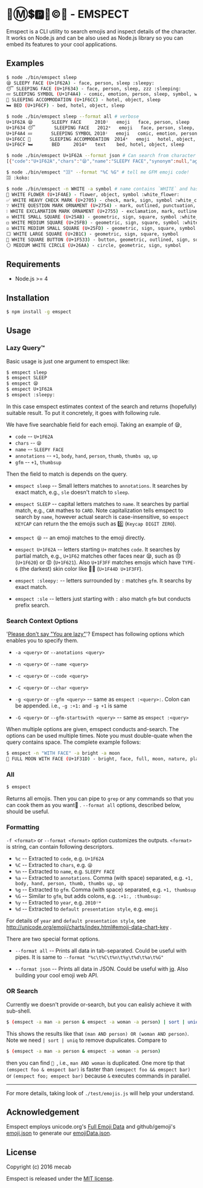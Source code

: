 📧Ⓜ️💲🅿️📧©️📍  - EMSPECT
========================
Emspect is a CLI utility to search emojis and inspect details of the character.
It works on Node.js and can be also used as Node.js library so you can embed its features to your cool applications.

Examples
--------
```bash
$ node ./bin/emspect sleep
😪 SLEEPY FACE (U+1F62A) - face, person, sleep :sleepy:
😴 SLEEPING FACE (U+1F634) - face, person, sleep, zzz :sleeping:
💤 SLEEPING SYMBOL (U+1F4A4) - comic, emotion, person, sleep, symbol, word, zzz :zzz:
🛌 SLEEPING ACCOMMODATION (U+1F6CC) - hotel, object, sleep
🛏 BED (U+1F6CF) - bed, hotel, object, sleep
```

```bash
$ node ./bin/emspect sleep --format all # verbose
U+1F62A 😪       SLEEPY FACE     2010ʲ   emoji   face, person, sleep     :sleepy:
U+1F634 😴       SLEEPING FACE   2012ˣ   emoji   face, person, sleep, zzz        :sleeping:
U+1F4A4 💤       SLEEPING SYMBOL 2010ʲ   emoji   comic, emotion, person, sleep, symbol, word, zzz        :zzz:
U+1F6CC 🛌       SLEEPING ACCOMMODATION  2014ˣ   emoji   hotel, object, sleep
U+1F6CF 🛏       BED     2014ʷ   text    bed, hotel, object, sleep
```

```bash
$ node ./bin/emspect U+1F62A --format json # Can search from character code. Also output in JSON
[{"code":"U+1F62A","chars":"😪","name":"SLEEPY FACE","synonym":null,"age":"2010ʲ","default":"emoji","annotations":["face","person","sleep"],"aliases":["sleepy"]}]
```

```bash
$ node ./bin/emspect "🈁" --format "%C %G" # tell me GFM emoji code!
🈁 :koko:
```

```bash
$ node ./bin/emspect -n WHITE -a symbol # name contains `WHITE` and has annotation `symbol`
💮 WHITE FLOWER (U+1F4AE) - flower, object, symbol :white_flower:
✅ WHITE HEAVY CHECK MARK (U+2705) - check, mark, sign, symbol :white_check_mark:
❔ WHITE QUESTION MARK ORNAMENT (U+2754) - mark, outlined, punctuation, question, symbol, word :grey_question:
❕ WHITE EXCLAMATION MARK ORNAMENT (U+2755) - exclamation, mark, outlined, punctuation, symbol, word :grey_exclamation:
▫️ WHITE SMALL SQUARE (U+25AB) - geometric, sign, square, symbol :white_small_square:
◻️ WHITE MEDIUM SQUARE (U+25FB) - geometric, sign, square, symbol :white_medium_square:
◽️ WHITE MEDIUM SMALL SQUARE (U+25FD) - geometric, sign, square, symbol
⬜️ WHITE LARGE SQUARE (U+2B1C) - geometric, sign, square, symbol
🔳 WHITE SQUARE BUTTON (U+1F533) - button, geometric, outlined, sign, square, symbol :white_square_button:
⚪️ MEDIUM WHITE CIRCLE (U+26AA) - circle, geometric, sign, symbol
```

Requirements
-------------
 - Node.js >= 4

Installation
-------------
```bash
$ npm install -g emspect
```

Usage
------
### Lazy Query™
Basic usage is just one argument to emspect like:

```bash
$ emspect sleep
$ emspect SLEEP
$ emspect 😪
$ emspect U+1F62A
$ emspect :sleepy:
```
In this case emspect estimates context of the search and returns (hopefully)
suitable result. To put it concretely, it goes with following rule.

We have five searchable field for each emoji. Taking an example of 😪,

- `code` -- `U+1F62A`
- `chars` -- `😪`
- `name` -- `SLEEPY FACE`
- `annotations` -- `+1`, `body`, `hand`, `person`, `thumb`, `thumbs up`, `up`
- `gfm` -- `+1`, `thumbsup`

Then the field to match is depends on the query.

- `emspect sleep` -- Small letters matches to `annotations`. It searches by
  exact match, e.g., `sle` doesn't match to `sleep`.

- `emspect SLEEP` -- capital letters matches to `name`. It searches by partial
  match, e.g., `CAR` mathes to `CARD`. Note capitalization tells emspect to
  search by `name`, however actual search is case-insensitive, so
  `emspect KEYCAP` can return the the emojis such as 0️⃣  (`Keycap DIGIT ZERO`).

- `emspect 😪` -- an emoji matches to the emoji directly.

- `emspect U+1F62A` -- letters starting `U+` matches `code`. It searches by
  partial match, e.g., `U+1F62` matches other faces near 😪, such as 😠 (`U+1F620`)
  or 😡 (`U+1F621`). Also `U+1F3FF` matches emojis which have `TYPE-6`
  (the darkest) skin color like 👍🏿  (`U+1F44D U+1F3FF`).

- `emspect :sleepy:` -- letters surrounded by `:` matches `gfm`. It searchs by
  exact match.

- `emspect :sle` -- letters just starting with `:` also match `gfm` but conducts
  prefix search.

### Search Context Options

'[Please don't say "You are lazy"](https://www.youtube.com/watch?v=lX-yENHkeMo)'? Emspect has following options which enables you to specify them.

- `-a <query>` or `--anotations <query>`
- `-n <query>` or `--name <query>`
- `-c <query>` or `--code <query>`
- `-C <query>` or `--char <query>`
- `-g <query>` or `--gfm <query>` -- same as `emspect :<query>:`.
  Colon can be appended.
  i.e., `-g :+1:` and `-g +1` is same

- `-G <query>` or `--gfm-startswith <query>` -- same as `emspect :<query>`

When multiple options are given, emspect conducts and-search. The options can
be used multiple times. Note you must double-quate when the query contains space.
The complete example follows:

```bash
$ emspect -n "WITH FACE" -a bright -a moon
🌝 FULL MOON WITH FACE (U+1F31D) - bright, face, full, moon, nature, place, space, weather :full_moon_with_face:
```

### All

```bash
$ emspect
```

Returns all emojis. Then you can pipe to `grep` or any commands so that you can
cook them as you want🍳 . `--format all` options, described below, should be
useful.

### Formatting

`-f <format>` or `--format <format>` option customizes the outputs. `<format>`
is string, can contain following descriptors.

- `%c` -- Extracted to  `code`, e.g. `U+1F62A`
- `%C` -- Extracted to `chars`, e.g. `😪`
- `%n` -- Extracted to `name`, e.g. `SLEEPY FACE`
- `%a` -- Extracted to `annotations`. Comma (with space) separated, e.g.
  `+1, body, hand, person, thumb, thumbs up, up`
- `%g` -- Extracted to `gfm`. Comma (with space) separated, e.g. `+1, thumbsup`
- `%G` -- Similar to `gfm`, but adds colons, e.g. `:+1:, :thumbsup:`
- `%y` -- Extracted to `year`, e.g. `2010ʲʷ`
- `%d` -- Extracted to `default presentation style`, e.g. `emoji`

For details of `year` and `default presentation style`, see
http://unicode.org/emoji/charts/index.html#emoji-data-chart-key .

There are two special format options.

- `--format all` -- Prints all data in tab-separated. Could be useful with
  pipes. It is same to `--format "%c\t%C\t%n\t%y\t%d\t%a\t%G"`

- `--format json` -- Prints all data in JSON. Could be useful with
  [jq](https://stedolan.github.io/jq/). Also building your cool emoji web API.

### OR Search

Currently we doesn't provide or-search, but you can ealisly achieve it with
sub-shell.

```bash
$ (emspect -a man -a person & emspect -a woman -a person) | sort | uniq
```

This shows the results like that `(man AND person) OR (woman AND person)`.
Note we need `| sort | uniq` to remove dupulicates. Compare to

```bash
$ (emspect -a man -a person & emspect -a woman -a person)
```

then you can find `👫 `, i.e., `man AND woman` is duplicated. One more tip that
`(emspect foo & emspect bar)` is faster than `(emspect foo && emspect bar)` or
`(emspect foo; emspect bar)` because `&` executes commands in parallel.

---

For more details, taking look of `./test/emojis.js` will help your understand.

Acknowledgement
---------------
Emspect employs unicode.org's [Full Emoji Data](http://unicode.org/emoji/charts/full-emoji-list.html) and github/gemoji's [emoji.json](https://github.com/github/gemoji/blob/master/db/emoji.json) to generate our [emojiData.json](https://github.com/mecab/emspect/blob/master/emojiData.json).

License
-------
Copyright (c) 2016 mecab

Emspect is released under the [MIT license](https://github.com/mecab/emspect/blob/master/LICENSE).
